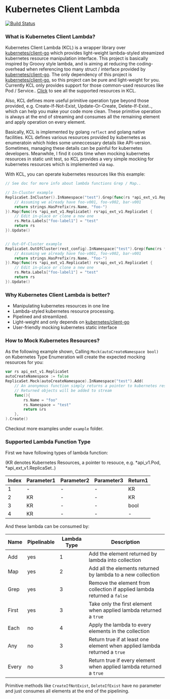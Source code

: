 # Kubernetes Client Lambda #

[![Build Status](https://travis-ci.com/yue9944882/kubernetes-client-lambda.svg?token=pzmnymNtKXSyQJpSi3Kq&branch=master)](https://travis-ci.com/yue9944882/kubernetes-client-lambda)

### What is Kubernetes Client Lambda? ###



Kubernetes Client Lambda (KCL) is a wrapper library over [kubernetes/client-go](https://github.com/kubernetes/client-go) which provides light-weight lambda-styled streamized kubernetes resource manipulation interface. This project is basically inspired by Groovy style lambda, and is aiming at reducing the coding-overhead when referencing too many struct / interface provided by  [kubernetes/client-go](https://github.com/kubernetes/client-go). The only dependency of this project is [kubernetes/client-go](https://github.com/kubernetes/client-go), so this project can be pure and light-weight for you. Currently KCL only provides support for those common-used resources like Pod / Service.. [Click](https://github.com/yue9944882/kubernetes-client-lambda/blob/cfaa5564df0a4212ef9230be9ddd05a5c7034916/resource.go#L9) to see all the supported resources in KCL. 

Also, KCL defines more useful primitive operation type beyond those provided, e.g. Create-If-Not-Exist, Update-Or-Create, Delete-If-Exist.., which can help you make your code more clean. These primitive operation is always at the end of streaming and consumes all the remaining element and apply operation on every element. 

Basically, KCL is implemented by golang `reflect` and golang native facilities. KCL defines various resources provided by kubernetes as enumeratoin which hides some unneccessary details like API-version. Sometimes, managing these details can be painful for kubernetes developers. Meanwhile, I find it costs time when mocking kubernetes resources in static unit test, so KCL provides a very simple mocking for kubernetes resources which is implemented via `map`. 

With KCL, you can operate kubernetes resources like this example:

```go
// See doc for more info about lambda functions Grep / Map..

// In-Cluster example
ReplicaSet.InCluster().InNamespace("test").Grep(func(rs *api_ext_v1.ReplicaSet) bool {
    // Assuming we already have foo-v001, foo-v002, bar-v001 
    return strings.HasPrefix(rs.Name, "foo-")
}).Map(func(rs *api_ext_v1.ReplicaSet) rs*api_ext_v1.ReplicaSet {
    // Edit in-place or clone a new one
    rs.Meta.Labels["foo-label1"] = "test" 
    return rs
}).Update()


// Out-Of-Cluster example
ReplicaSet.OutOfCluster(rest_config).InNamespace("test").Grep(func(rs *api_ext_v1.ReplicaSet) bool {
    // Assuming we already have foo-v001, foo-v002, bar-v001 
    return strings.HasPrefix(rs.Name, "foo-")
}).Map(func(rs *api_ext_v1.ReplicaSet) rs*api_ext_v1.ReplicaSet {
    // Edit in-place or clone a new one
    rs.Meta.Labels["foo-label1"] = "test" 
    return rs
}).Update()


```

### Why Kubernetes Client Lambda is better? ###

- Manipulating kubernetes resources in one line
- Lambda-styled kubernetes resource processing.
- Pipelined and streamlized.
- Light-weight and only depends on [kubernetes/client-go](https://github.com/kubernetes/client-go)
- User-friendly mocking kubernetes static interface

### How to Mock Kubernetes Resources? ###

As the following example shown, Calling `Mock(autoCreateNamespace bool)` on Kubernetes Type Enumeration will create the expected mocking resources for you:

```go
var rs api_ext_v1.ReplicaSet
autoCreateNamespace := false
ReplicaSet.Mock(autoCreateNamespace).InNamespace("test").Add(
    // An anonymous function simply returns a pointer to kubernetes resource 
    // Returned objects will be added to stream
    func(){
        rs.Name = "foo"
        rs.Namespace = "test"
        return &rs
    },
).Create()
```


Checkout more examples under `example` folder.


### Supported Lambda Function Type  ###

First we have following types of lambda function: 

(KR denotes Kubernetes Resources, a pointer to resouce, e.g. *api_v1.Pod, *api_ext_v1.ReplicaSet..)

| Index | Parameter1 | Parameter2 | Parameter3 | Return1 |
|---|---|---|---|---|
| 1 | - | - | - | KR |
| 2 | KR | - | - | KR |
| 3 | KR | - | - | bool |
| 4 | KR | - | - | - |


And these lambda can be consumed by: 


| Name | Pipelinable | Lambda Type | Description |
|---|---|----|---|
| Add | yes | 1 | Add the element returned by lambda into collection |
| Map | yes | 2 | Add all the elements returned by lambda to a new collection |
| Grep | yes | 3 | Remove the element from collection if applied lambda returned a `false` |
| First | yes | 3 | Take only the first element when applied lambda returned a `true` |
| Each | no | 4 | Apply the lambda to every elements in the collection |
| Any | no | 3 | Return true if at least one element when applied lambda returned a `true` | 
| Every | no | 3 | Return true if every element when applied lambda returned a `true` | 

Primitive methods like `CreateIfNotExist`, `DeleteIfExist` have no parameter and just consumes all elements at the end of the pipelining. 